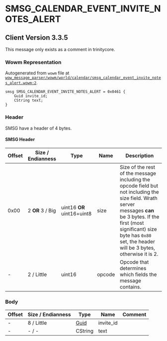 # SMSG_CALENDAR_EVENT_INVITE_NOTES_ALERT

## Client Version 3.3.5

This message only exists as a comment in trinitycore.

### Wowm Representation

Autogenerated from `wowm` file at [`wow_message_parser/wowm/world/calendar/smsg_calendar_event_invite_notes_alert.wowm:2`](https://github.com/gtker/wow_messages/tree/main/wow_message_parser/wowm/world/calendar/smsg_calendar_event_invite_notes_alert.wowm#L2).
```rust,ignore
smsg SMSG_CALENDAR_EVENT_INVITE_NOTES_ALERT = 0x0461 {
    Guid invite_id;
    CString text;
}
```
### Header

SMSG have a header of 4 bytes.

#### SMSG Header

| Offset | Size / Endianness | Type   | Name   | Description |
| ------ | ----------------- | ------ | ------ | ----------- |
| 0x00   | 2 **OR** 3 / Big           | uint16 **OR** uint16+uint8 | size | Size of the rest of the message including the opcode field but not including the size field. Wrath server messages **can** be 3 bytes. If the first (most significant) size byte has `0x80` set, the header will be 3 bytes, otherwise it is 2.|
| -      | 2 / Little| uint16 | opcode | Opcode that determines which fields the message contains. |

### Body

| Offset | Size / Endianness | Type | Name | Comment |
| ------ | ----------------- | ---- | ---- | ------- |
| - | 8 / Little | [Guid](../types/packed-guid.md) | invite_id |  |
| - | - / - | CString | text |  |

